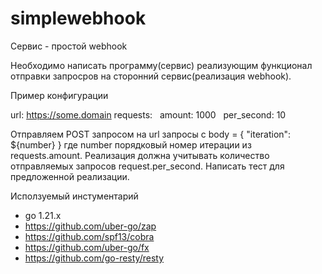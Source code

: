 # simplewebhook
Сервис - простой  webhook

Необходимо написать программу(сервис) реализующим функционал отправки запросров на сторонний сервис(реализация webhook).

Пример конфигурации

url: https://some.domain
requests:
  amount: 1000
  per_second: 10

Отправляем POST запросом на url запросы с body = { "iteration": ${number} } где number порядковый номер итерации из requests.amount. Реализация должна учитывать количество отправляемых запросов request.per_second. Написать тест для предложенной реализации.

Исползуемый инстументарий
- go 1.21.x
- https://github.com/uber-go/zap
- https://github.com/spf13/cobra
- https://github.com/uber-go/fx
- https://github.com/go-resty/resty